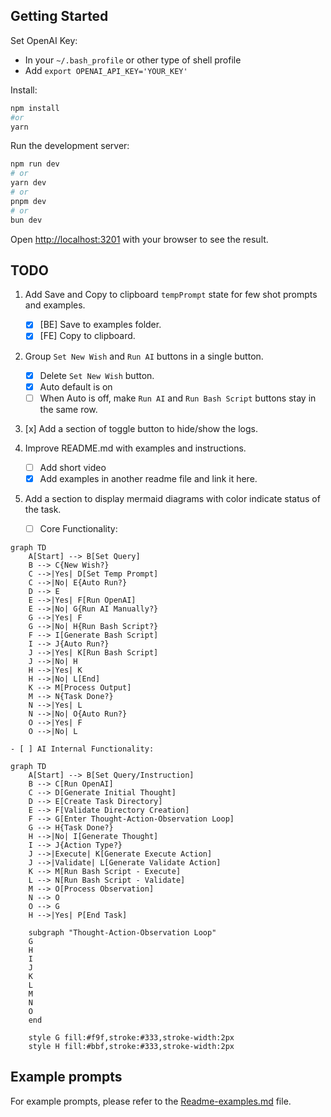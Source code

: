 ## Getting Started

Set OpenAI Key:

- In your `~/.bash_profile` or other type of shell profile
- Add `export OPENAI_API_KEY='YOUR_KEY'`

Install:

```bash
npm install
#or
yarn
```

Run the development server:

```bash
npm run dev
# or
yarn dev
# or
pnpm dev
# or
bun dev
```

Open [http://localhost:3201](http://localhost:3201) with your browser to see the result.

## TODO

1. Add Save and Copy to clipboard `tempPrompt` state for few shot prompts and examples.

   - [x] [BE] Save to examples folder.
   - [x] [FE] Copy to clipboard.

2. Group `Set New Wish` and `Run AI` buttons in a single button.
   - [x] Delete `Set New Wish` button.
   - [x] Auto default is on
   - [ ] When Auto is off, make `Run AI` and `Run Bash Script` buttons stay in the same row.
3. [x] Add a section of toggle button to hide/show the logs.
4. Improve README.md with examples and instructions.
   - [ ] Add short video
   - [x] Add examples in another readme file and link it here.
5. Add a section to display mermaid diagrams with color indicate status of the task.
   - [ ] Core Functionality:

```mermaid
graph TD
    A[Start] --> B[Set Query]
    B --> C{New Wish?}
    C -->|Yes| D[Set Temp Prompt]
    C -->|No| E{Auto Run?}
    D --> E
    E -->|Yes| F[Run OpenAI]
    E -->|No| G{Run AI Manually?}
    G -->|Yes| F
    G -->|No| H{Run Bash Script?}
    F --> I[Generate Bash Script]
    I --> J{Auto Run?}
    J -->|Yes| K[Run Bash Script]
    J -->|No| H
    H -->|Yes| K
    H -->|No| L[End]
    K --> M[Process Output]
    M --> N{Task Done?}
    N -->|Yes| L
    N -->|No| O{Auto Run?}
    O -->|Yes| F
    O -->|No| L
```

    - [ ] AI Internal Functionality:

```mermaid
graph TD
    A[Start] --> B[Set Query/Instruction]
    B --> C[Run OpenAI]
    C --> D[Generate Initial Thought]
    D --> E[Create Task Directory]
    E --> F[Validate Directory Creation]
    F --> G[Enter Thought-Action-Observation Loop]
    G --> H{Task Done?}
    H -->|No| I[Generate Thought]
    I --> J{Action Type?}
    J -->|Execute| K[Generate Execute Action]
    J -->|Validate| L[Generate Validate Action]
    K --> M[Run Bash Script - Execute]
    L --> N[Run Bash Script - Validate]
    M --> O[Process Observation]
    N --> O
    O --> G
    H -->|Yes| P[End Task]

    subgraph "Thought-Action-Observation Loop"
    G
    H
    I
    J
    K
    L
    M
    N
    O
    end

    style G fill:#f9f,stroke:#333,stroke-width:2px
    style H fill:#bbf,stroke:#333,stroke-width:2px
```

## Example prompts

For example prompts, please refer to the [Readme-examples.md](Readme-examples.md) file.
